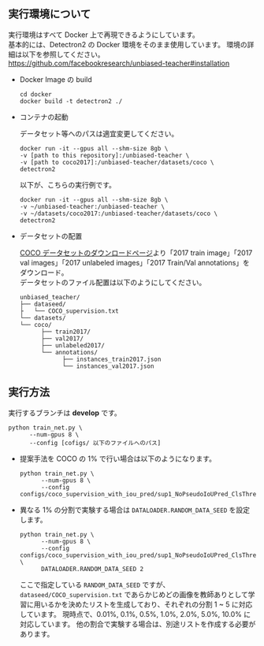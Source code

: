 ## 実行環境について

実行環境はすべて Docker 上で再現できるようにしています。  
基本的には、Detectron2 の Docker 環境をそのまま使用しています。
環境の詳細は以下を参照してください。  
https://github.com/facebookresearch/unbiased-teacher#installation

- Docker Image の build

  ```shell
  cd docker
  docker build -t detectron2 ./
  ```

- コンテナの起動

  データセット等へのパスは適宜変更してください。

  ```shell
  docker run -it --gpus all --shm-size 8gb \
  -v [path to this repository]:/unbiased-teacher \
  -v [path to coco2017]:/unbiased-teacher/datasets/coco \
  detectron2
  ```

  以下が、こちらの実行例です。

  ```shell
  docker run -it --gpus all --shm-size 8gb \
  -v ~/unbiased-teacher:/unbiased-teacher \
  -v ~/datasets/coco2017:/unbiased-teacher/datasets/coco \
  detectron2
  ```

- データセットの配置

  [COCO データセットのダウンロードページ](https://cocodataset.org/#download)より「2017 train image」「2017 val images」「2017 unlabeled images」「2017 Train/Val annotations」をダウンロード。  
  データセットのファイル配置は以下のようにしてください。

  ```
  unbiased_teacher/
  ├── dataseed/
  ├   └── COCO_supervision.txt
  └── datasets/
  └── coco/
        ├── train2017/
        ├── val2017/
        ├── unlabeled2017/
        └── annotations/
              ├── instances_train2017.json
              └── instances_val2017.json
  ```

## 実行方法

実行するブランチは **develop** です。

```shell
python train_net.py \
      --num-gpus 8 \
      --config [cofigs/ 以下のファイルへのパス]
```

- 提案手法を COCO の 1% で行い場合は以下のようになります。

  ```shell
  python train_net.py \
        --num-gpus 8 \
        --config configs/coco_supervision_with_iou_pred/sup1_NoPseudoIoUPred_ClsThres075_seed1_run1.yaml
  ```

- 異なる 1% の分割で実験する場合は `DATALOADER.RANDOM_DATA_SEED` を設定します。

  ```shell
  python train_net.py \
        --num-gpus 8 \
        --config configs/coco_supervision_with_iou_pred/sup1_NoPseudoIoUPred_ClsThres075_seed1_run1.yaml \
        DATALOADER.RANDOM_DATA_SEED 2
  ```

  ここで指定している `RANDOM_DATA_SEED` ですが、`dataseed/COCO_supervision.txt` であらかじめどの画像を教師ありとして学習に用いるかを決めたリストを生成しており、それぞれの分割 1 ~ 5 に対応しています。
  現時点で、0.01%, 0.1%, 0.5%, 1.0%, 2.0%, 5.0%, 10.0% に対応しています。
  他の割合で実験する場合は、別途リストを作成する必要があります。
